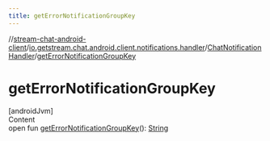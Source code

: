 ```yaml
---
title: getErrorNotificationGroupKey
---
```

//[stream-chat-android-client](../../../index.md)/[io.getstream.chat.android.client.notifications.handler](../index.md)/[ChatNotificationHandler](index.md)/[getErrorNotificationGroupKey](getErrorNotificationGroupKey.md)



# getErrorNotificationGroupKey  
[androidJvm]  
Content  
open fun [getErrorNotificationGroupKey](getErrorNotificationGroupKey.md)(): [String](https://kotlinlang.org/api/latest/jvm/stdlib/kotlin/-string/index.html)  



